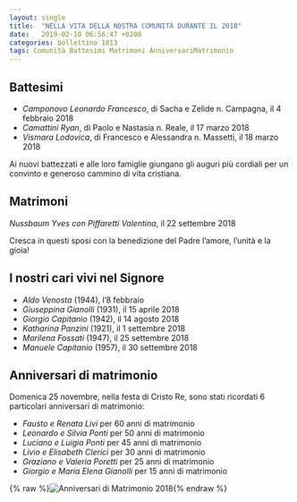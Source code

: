 ```yaml
---
layout: single
title:  "NELLA VITA DELLA NOSTRA COMUNITÀ DURANTE IL 2018"
date:   2019-02-10 06:56:47 +0200
categories: bollettino 1813
tags: Comunità Battesimi Matrimoni AnniversariMatrimonio
---
```


## Battesimi

- *Camponovo Leonardo Francesco*, di Sacha e Zelide n. Campagna, il 4 febbraio 2018
- *Camattini Ryan*, di Paolo e Nastasia n. Reale, il 17 marzo 2018
- *Vismara Lodovica*, di Francesco e Alessandra n. Massetti, il 18 marzo 2018

Ai nuovi battezzati e alle loro famiglie giungano gli auguri più cordiali per un convinto e generoso cammino di vita cristiana.


## Matrimoni

*Nussbaum Yves con Piffaretti Valentina*, il 22 settembre 2018

Cresca in questi sposi con la benedizione del Padre l’amore, l’unità e la gioia!

## I nostri cari vivi nel Signore

- *Aldo Venosta* (1944), l’8 febbraio
- *Giuseppina Gianolli* (1931), il 15 aprile 2018
- *Giorgio Capitanio* (1942), il 14 agosto 2018
- *Katharina Panzini* (1921), il 1 settembre 2018
- *Marilena Fossati* (1947), il 25 settembre 2018
- *Manuele Capitanio* (1957), il 30 settembre 2018

## Anniversari di matrimonio

Domenica 25 novembre, nella festa di Cristo Re, sono stati ricordati 6 particolari anniversari di matrimonio:

* *Fausto e Renata Livi* per 60 anni di matrimonio
* *Leonardo e Silvia Ponti* per 50 anni di matrimonio
* *Luciano e Luigia Ponti* per 45 anni di matrimonio
* *Livio e Elisabeth Clerici* per 30 anni di matrimonio
* *Graziano e Valeria Poretti* per  25 anni di matrimonio 
* *Giorgio e Maria Elena Gianolli* per  15 anni di matrimonio


{% raw %}<img src="/assets/images/bollettino1903/anniversari_matrimonio.jpg" alt="Anniversari di Matrimonio 2018" class="full">{% endraw %}
